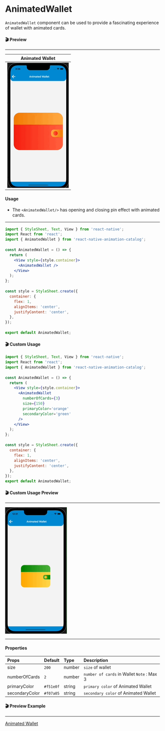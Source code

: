 # AnimatedWallet

`AnimatedWallet` component can be used to provide a fascinating experience of wallet with animated cards.

#### 🎬 Preview

---

|            Animated Wallet             |
| :------------------------------------: |
| ![alt tag](/assets/AnimatedWallet.gif) |

#### Usage

- The `<AnimatedWallet/>` has opening and closing pin effect with animated cards.

---

```jsx
import { StyleSheet, Text, View } from 'react-native';
import React from 'react';
import { AnimatedWallet } from 'react-native-animation-catalog';

const AnimatedWallet = () => {
  return (
    <View style={style.container}>
      <AnimatedWallet />
    </View>
  );
};

const style = StyleSheet.create({
  container: {
    flex: 1,
    alignItems: 'center',
    justifyContent: 'center',
  },
});

export default AnimatedWallet;
```

#### 🎬 Custom Usage

```jsx
import { StyleSheet, Text, View } from 'react-native';
import React from 'react';
import { AnimatedWallet } from 'react-native-animation-catalog';

const AnimatedWallet = () => {
  return (
    <View style={style.container}>
      <AnimatedWallet
        numberOfCards={3}
        size={150}
        primaryColor='orange'
        secondaryColor='green'
      />
    </View>
  );
};

const style = StyleSheet.create({
  container: {
    flex: 1,
    alignItems: 'center',
    justifyContent: 'center',
  },
});
export default AnimatedWallet;
```

#### 🎬 Custom Usage Preview

---

![alt tag](/assets/CustomUsageofWallet.gif)

---

#### Properties

| Props          | Default   | Type   | Description                                |
| :------------- | :-------- | :----- | :----------------------------------------- |
| size           | `200`     | number | `size` of wallet                           |
| numberOfCards  | `2`       | number | `number of cards` in Wallet `Note` : Max 3 |
| primaryColor   | `#f51e0f` | string | `primary color` of Animated Wallet         |
| secondaryColor | `#f07a05` | string | `secondary color` of Animated Wallet       |

#### 🎬 Preview Example

---

[Animated Wallet](/example/src/modules/AnimatedWallet/AnimatedWallet.tsx)
